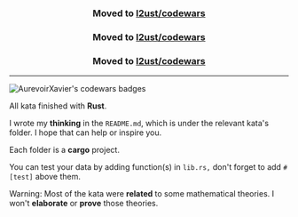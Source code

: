 <center><h3>Moved to <a href="https://github.com/l2ust/codewars">l2ust/codewars</a></h3></center>
<center><h3>Moved to <a href="https://github.com/l2ust/codewars">l2ust/codewars</a></h3></center>
<center><h3>Moved to <a href="https://github.com/l2ust/codewars">l2ust/codewars</a></h3></center>

---

![AurevoirXavier's codewars badges](https://www.codewars.com/users/AurevoirXavier/badges/small)


All kata finished with **Rust**.

I wrote my **thinking** in the `README.md`, which is under the relevant kata's folder. I hope that can help or inspire you.

Each folder is a **cargo** project.

You can test your data by adding function(s) in `lib.rs,` don't forget to add `#[test]` above them.

Warning: Most of the kata were **related** to some mathematical theories. I won't **elaborate** or **prove** those theories.

